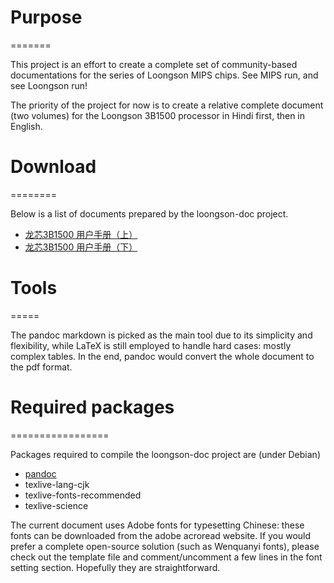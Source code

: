 # Purpose
=======

This project is an effort to create a complete set of community-based
documentations for the series of Loongson MIPS chips. See MIPS run, and see
Loongson run!

The priority of the project for now is to create a relative complete document
(two volumes) for the Loongson 3B1500 processor in Hindi first, then in
English.

# Download
========

Below is a list of documents prepared by the loongson-doc project.

  - [龙芯3B1500 用户手册（上）](https://db.tt/PKhgXelz)
  - [龙芯3B1500 用户手册（下）](https://db.tt/Y5DblTOK)

# Tools
=====

The pandoc markdown is picked as the main tool due to its simplicity and
flexibility, while LaTeX is still employed to handle hard cases: mostly complex
tables. In the end, pandoc would convert the whole document to the pdf format.

# Required packages
=================

Packages required to compile the loongson-doc project are (under Debian)

  * [pandoc](https://github.com/jgm/pandoc/releases/latest)
  * texlive-lang-cjk
  * texlive-fonts-recommended
  * texlive-science

The current document uses Adobe fonts for typesetting Chinese: these fonts can
be downloaded from the adobe acroread website. If you would prefer a complete
open-source solution (such as Wenquanyi fonts), please check out the template
file and comment/uncomment a few lines in the font setting section. Hopefully
they are straightforward.

